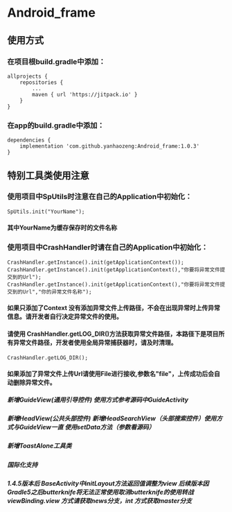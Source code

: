 # Android_frame
## 使用方式
### 在项目根build.gradle中添加：
```
allprojects {
	repositories {
		...
		maven { url 'https://jitpack.io' }
	}
}
```
### 在app的build.gradle中添加：
```
dependencies {
	implementation 'com.github.yanhaozeng:Android_frame:1.0.3'
}
```
## 特别工具类使用注意
### 使用项目中SpUtils时注意在自己的Application中初始化：
```
SpUtils.init("YourName");
```
#### 其中YourName为缓存保存时的文件名称

### 使用项目中CrashHandler时请在自己的Application中初始化：
```
CrashHandler.getInstance().init(getApplicationContext());
CrashHandler.getInstance().init(getApplicationContext(),"你要将异常文件提交到的Url");
CrashHandler.getInstance().init(getApplicationContext(),"你要将异常文件提交到的Url","你的异常文件名称");
```
#### 如果只添加了Context 没有添加异常文件上传路径，不会在出现异常时上传异常信息。请开发者自行决定异常文件的使用。
#### 请使用 CrashHandler.getLOG_DIR()方法获取异常文件路径，本路径下是项目所有异常文件路径，开发者使用全局异常捕获器时，请及时清理。
```
CrashHandler.getLOG_DIR();
```
#### 如果添加了异常文件上传Url请使用File进行接收,参数名"file"，上传成功后会自动删除异常文件。
##### 新增GuideView(通用引导控件) 使用方式参考源码中GuideActivity
##### 新增HeadView(公共头部控件) 新增HeadSearchView（头部搜索控件）使用方式与GuideView一直 使用setData方法（参数看源码）
##### 新增ToastAlone工具类
##### 国际化支持
##### 1.4.5版本后 BaseActivity中initLayout方法返回值调整为view 后续版本因Gradle5之后butterknife将无法正常使用取消butterknife的使用转战viewBinding.view 方式请获取news分支，int 方式获取master分支

